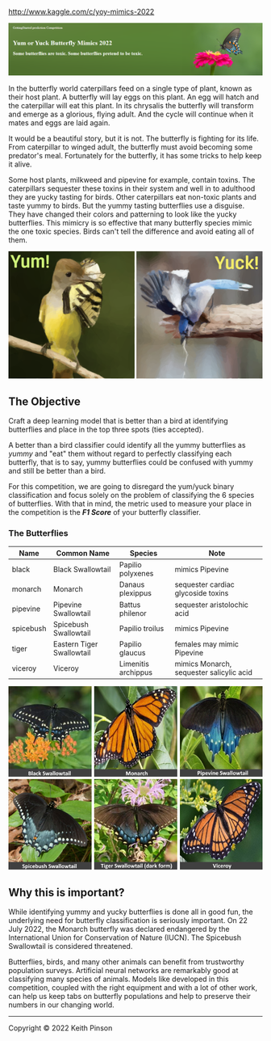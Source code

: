http://www.kaggle.com/c/yoy-mimics-2022

![Banner for Yum or Yuck Butterfly Mimics 2022 Competition](DocResources/yoy-mimics-banner-mockup.png "Some butterflies are toxic. Some pretend to be toxic.")

In the butterfly world caterpillars feed on a single type of plant, known as their host plant. A butterfly will lay eggs on this plant. An egg will hatch and the caterpillar will eat this plant. In its chrysalis the butterfly will transform and emerge as a glorious, flying adult. And the cycle will continue when it mates and eggs are laid again. 

It would be a beautiful story, but it is not. The butterfly is fighting for its life. From caterpillar to winged adult, the butterfly must avoid becoming some predator's meal. Fortunately for the butterfly, it has some tricks to help keep it alive.

Some host plants, milkweed and pipevine for example, contain toxins. The caterpillars sequester these toxins in their system and well in to adulthood they are yucky tasting for birds. Other caterpillars eat non-toxic plants and taste yummy to birds. But the yummy tasting butterflies use a disguise. They have changed their colors and patterning to look like the yucky butterflies. This mimicry is so effective that many butterfly species mimic the one toxic species. Birds can't tell the difference and avoid eating all of them.

![Bird with butterfly--yum, bird spitting out something--yuck](https://github.com/KeithPinson/butterfly_mimics_2022_dataset/raw/main/DocResources/yumyuck.png)

## The Objective

Craft a deep learning model that is better than a bird at identifying butterflies and place in the top three spots (ties accepted).

A better than a bird classifier could identify all the yummy butterflies as *yummy* and "eat" them without regard to perfectly classifying each butterfly, that is to say, yummy butterflies could be confused with yummy and still be better than a bird. 

For this competition, we are going to disregard the yum/yuck binary classification and focus solely on the problem of classifying the 6 species of butterflies. With that in mind, the metric used to measure your place in the competition is the ***F1 Score*** of your butterfly classifier.

### The  Butterflies

| Name      | Common Name               | Species      | Note                         |
| --------- | ------------------------- | ------------------- | ---------------------------- |
| black     | Black Swallowtail         | Papilio polyxenes | mimics Pipevine             |
| monarch   | Monarch                   | Danaus plexippus | sequester cardiac glycoside toxins |
| pipevine  | Pipevine Swallowtail      | Battus philenor | sequester aristolochic acid |
| spicebush | Spicebush Swallowtail     | Papilio troilus | mimics Pipevine              |
| tiger     | Eastern Tiger Swallowtail | Papilio glaucus | females may mimic Pipevine |
| viceroy   | Viceroy                   | Limenitis archippus | mimics Monarch, sequester salicylic acid  |

![Photos of the butterflies](https://github.com/KeithPinson/butterfly_mimics_2022_dataset/raw/main/DocResources/the-butterflies.png "The Butterflies starting from top-row: Black, Monarch, Pipevine, Spicebush, Tiger, and Viceroy")


## Why this is important?

While identifying yummy and yucky butterflies is done all in good fun, the underlying need for butterfly classification is seriously important. On 22 July 2022, the Monarch butterfly was declared endangered by the International Union for Conservation of Nature (IUCN). The Spicebush Swallowtail is considered threatened.

Butterflies, birds, and many other animals can benefit from trustworthy population surveys. Artificial neural networks are remarkably good at classifying many species of animals. Models like developed in this competition, coupled with the right equipment and with a lot of other work, can help us keep tabs on butterfly populations and help to preserve their numbers in our changing world.

---

Copyright © 2022 Keith Pinson

